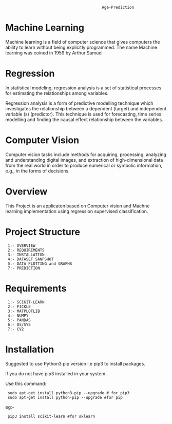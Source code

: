                                               Age-Prediction 

# Machine Learning

Machine learning is a field of computer science that gives computers the ability to learn without being explicitly programmed. The name Machine learning was coined in 1959 by Arthur Samuel

# Regression

In statistical modeling, regression analysis is a set of statistical processes for estimating the relationships among variables.

 Regression analysis is a form of predictive modelling technique which investigates the relationship between a dependent (target) and independent variable (s) (predictor). This technique is used for forecasting, time series modelling and finding the causal effect relationship between the variables.

# Computer Vision

Computer vision tasks include methods for acquiring, processing, analyzing and understanding digital images, and extraction of high-dimensional data from the real world in order to produce numerical or symbolic information, e.g., in the forms of decisions.

# Overview
This Project is an applicaton based on Computer vision and Machne learning implementation using regression supervised classification.

# Project Structure

     1:- OVERVIEW
     2:- REQUIREMENTS
     3:- INSTALLATION
     4:- DATASET SANPSHOT
     5:- DATA PLOTTING and GRAPHS
     7:- PREDICTION

# Requirements

     1:- SCIKIT-LEARN
     2:- PICKLE
     3:- MATPLOTLIB
     4:- NUMPY
     5:- PANDAS
     6:- OS/SYS
     7:- CV2
     
# Installation

Suggested to use Python3 pip version i.e pip3 to install packages.

if you do not have pip3 installed in your system .

Use this command:

     sudo apt-get install python3-pip --upgrade # for pip3
     sudo apt-get install python-pip --upgrade #for pip 
eg:-

     pip3 install scikit-learn #for sklearn 
     
